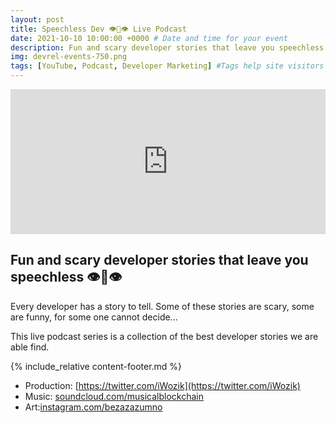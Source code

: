 ```yaml
---
layout: post
title: Speechless Dev 👁👄👁 Live Podcast
date: 2021-10-10 10:00:00 +0000 # Date and time for your event
description: Fun and scary developer stories that leave you speechless 👁👄👁 # Post description
img: devrel-events-750.png
tags: [YouTube, Podcast, Developer Marketing] #Tags help site visitors find events. Add an own tag i.e. DevrelFolks and a city, if you feel like it 
---
```


<iframe src="https://open.spotify.com/embed-podcast/show/7qNeTT5cLYbnyInDvddAW5" width="100%" height="232" frameborder="0" allowtransparency="true" allow="encrypted-media"></iframe>

## Fun and scary developer stories that leave you speechless 👁👄👁

Every developer has a story to tell. Some of these stories are scary, some are funny, for some one cannot decide... 

This live podcast series is a collection of the best developer stories we are able find.

{% include_relative content-footer.md %}

* Production: [https://twitter.com/iWozik](https://twitter.com/iWozik)
* Music: [soundcloud.com/musicalblockchain](https://soundcloud.com/musicalblockchain/)
* Art:[instagram.com/bezazazumno](https://www.instagram.com/bezazazumno)